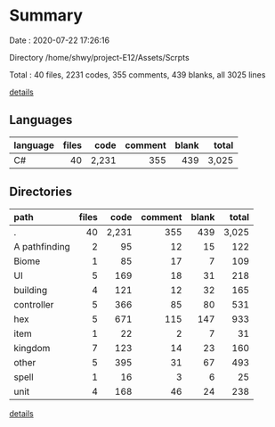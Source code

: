 # Summary

Date : 2020-07-22 17:26:16

Directory /home/shwy/project-E12/Assets/Scrpts

Total : 40 files,  2231 codes, 355 comments, 439 blanks, all 3025 lines

[details](details.md)

## Languages
| language | files | code | comment | blank | total |
| :--- | ---: | ---: | ---: | ---: | ---: |
| C# | 40 | 2,231 | 355 | 439 | 3,025 |

## Directories
| path | files | code | comment | blank | total |
| :--- | ---: | ---: | ---: | ---: | ---: |
| . | 40 | 2,231 | 355 | 439 | 3,025 |
| A pathfinding | 2 | 95 | 12 | 15 | 122 |
| Biome | 1 | 85 | 17 | 7 | 109 |
| UI | 5 | 169 | 18 | 31 | 218 |
| building | 4 | 121 | 12 | 32 | 165 |
| controller | 5 | 366 | 85 | 80 | 531 |
| hex | 5 | 671 | 115 | 147 | 933 |
| item | 1 | 22 | 2 | 7 | 31 |
| kingdom | 7 | 123 | 14 | 23 | 160 |
| other | 5 | 395 | 31 | 67 | 493 |
| spell | 1 | 16 | 3 | 6 | 25 |
| unit | 4 | 168 | 46 | 24 | 238 |

[details](details.md)